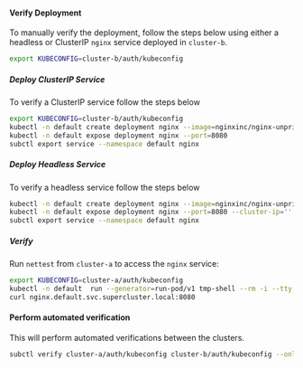 #### Verify Deployment

To manually verify the deployment, follow the steps below using either a headless or ClusterIP `nginx` service deployed in `cluster-b`.

```bash
export KUBECONFIG=cluster-b/auth/kubeconfig
```

##### Deploy ClusterIP Service

To verify a ClusterIP service follow the steps below

```bash
export KUBECONFIG=cluster-b/auth/kubeconfig
kubectl -n default create deployment nginx --image=nginxinc/nginx-unprivileged:stable-alpine
kubectl -n default expose deployment nginx --port=8080
subctl export service --namespace default nginx
```

##### Deploy Headless Service

To verify a headless service follow the steps below

```bash
kubectl -n default create deployment nginx --image=nginxinc/nginx-unprivileged:stable-alpine
kubectl -n default expose deployment nginx --port=8080 --cluster-ip=''
subctl export service --namespace default nginx
```

##### Verify

Run `nettest` from `cluster-a` to access the `nginx` service: 

```bash
export KUBECONFIG=cluster-a/auth/kubeconfig
kubectl -n default  run --generator=run-pod/v1 tmp-shell --rm -i --tty --image quay.io/submariner/nettest -- /bin/bash
curl nginx.default.svc.supercluster.local:8080
```

#### Perform automated verification

This will perform automated verifications between the clusters.

```bash
subctl verify cluster-a/auth/kubeconfig cluster-b/auth/kubeconfig --only service-discovery,connectivity --verbose
```
